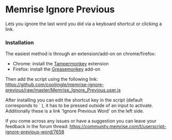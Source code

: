 # Memrise Ignore Previous

Lets you ignore the last word you did via a keyboard shortcut or clicking a link.

### Installation

The easiest method is through an extension/add-on on chrome/firefox:

- Chrome: install the [Tampermonkey](https://chrome.google.com/webstore/detail/dhdgffkkebhmkfjojejmpbldmpobfkfo) extension
- Firefox: install the [Greasemonkey](https://addons.mozilla.org/en-US/firefox/addon/greasemonkey/) add-on

Then add the script using the following link: https://github.com/cooljingle/memrise-ignore-previous/raw/master/Memrise_Ignore_Previous.user.js

After installing you can edit the shortcut key in the script (default corresponds to \` ), it has to be pressed outside of an input to activate.
Additionally these is a link 'Ignore Previous Word' on the left side.

If you come across any issues or have a suggestion you can leave your feedback in the forum thread: https://community.memrise.com/t/userscript-ignore-previous-word/7658
